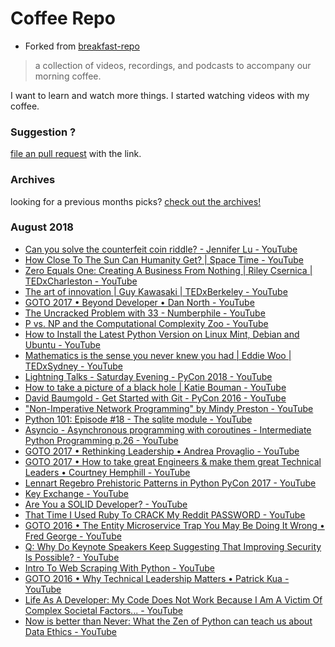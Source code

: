 # Coffee Repo #

* Forked from [breakfast-repo](https://github.com/ashleygwilliams/breakfast-repo)

> a collection of videos, recordings, and podcasts to accompany our morning coffee.

I want to learn and watch more things. I started watching videos with my coffee.

### Suggestion ?

[file an pull request](https://github.com/christopher-burke/coffee-repo/pulls) with the link.

### Archives

looking for a previous months picks? [check out the archives!](https://github.com/christopher-burke/coffee-repo/tree/coffee-repo/archives/)

### August 2018

* [Can you solve the counterfeit coin riddle? - Jennifer Lu - YouTube](https://youtu.be/tE2dZLDJSjA)
* [How Close To The Sun Can Humanity Get? | Space Time - YouTube](https://youtu.be/cOzaGEAGzzA)
* [Zero Equals One: Creating A Business From Nothing | Riley Csernica | TEDxCharleston - YouTube](https://youtu.be/CzJUCxwz8hk)
* [The art of innovation | Guy Kawasaki | TEDxBerkeley - YouTube](https://youtu.be/Mtjatz9r-Vc)
* [GOTO 2017 • Beyond Developer • Dan North - YouTube](https://youtu.be/wYEk0y8LYfg)
* [The Uncracked Problem with 33 - Numberphile - YouTube](https://youtu.be/wymmCdLdPvM)
* [P vs. NP and the Computational Complexity Zoo - YouTube](https://youtu.be/YX40hbAHx3s)
* [How to Install the Latest Python Version on Linux Mint, Debian and Ubuntu - YouTube](https://youtu.be/D_N2K2fTH2M)
* [Mathematics is the sense you never knew you had | Eddie Woo | TEDxSydney - YouTube](https://youtu.be/PXwStduNw14)
* [Lightning Talks - Saturday Evening - PyCon 2018 - YouTube](https://youtu.be/c-I0md_3fbQ)
* [How to take a picture of a black hole | Katie Bouman - YouTube](https://youtu.be/BIvezCVcsYs)
* [David Baumgold - Get Started with Git - PyCon 2016 - YouTube](https://youtu.be/RrdECLvHW6g)
* ["Non-Imperative Network Programming" by Mindy Preston - YouTube](https://youtu.be/GNc1t6Q5Dls)
* [Python 101: Episode #18 - The sqlite module - YouTube](https://youtu.be/vXrRextJjfs)
* [Asyncio - Asynchronous programming with coroutines - Intermediate Python Programming p.26 - YouTube](https://youtu.be/BI0asZuqFXM)
* [GOTO 2017 • Rethinking Leadership • Andrea Provaglio - YouTube](https://youtu.be/A04Pu5LlzHw)
* [GOTO 2017 • How to take great Engineers & make them great Technical Leaders • Courtney Hemphill - YouTube](https://youtu.be/RtMmxqkPVug)
* [Lennart Regebro   Prehistoric Patterns in Python   PyCon 2017 - YouTube](https://youtu.be/V5-JH23Vk0I)
* [Key Exchange - YouTube](https://youtu.be/U62S8SchxX4)
* [Are You a SOLID Developer? - YouTube](https://youtu.be/K31POPssKyE)
* [That Time I Used Ruby To CRACK My Reddit PASSWORD - YouTube](https://youtu.be/rE6q2YsYfp8)
* [GOTO 2016 • The Entity Microservice Trap You May Be Doing It Wrong • Fred George - YouTube](https://youtu.be/vs_XiP5Lkgg)
* [Q: Why Do Keynote Speakers Keep Suggesting That Improving Security Is Possible? - YouTube](https://youtu.be/ajGX7odA87k)
* [Intro To Web Scraping With Python - YouTube](https://youtu.be/4UcqECQe5Kc)
* [GOTO 2016 • Why Technical Leadership Matters • Patrick Kua - YouTube](https://youtu.be/_6BKK1SPAVI)
* [Life As A Developer: My Code Does Not Work Because I Am A Victim Of Complex Societal Factors... - YouTube](https://youtu.be/7Nj9ZjwOdFQ)
* [Now is better than Never: What the Zen of Python can teach us about Data Ethics - YouTube](https://youtu.be/8mHMWQCCEdY)
